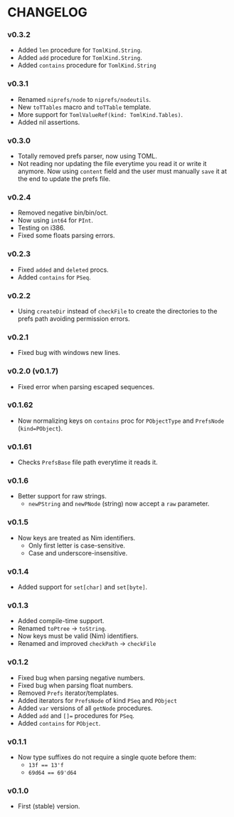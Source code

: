 # CHANGELOG

### v0.3.2
- Added `len` procedure for `TomlKind.String`.
- Added `add` procedure for `TomlKind.String`.
- Added `contains` procedure for `TomlKind.String`

### v0.3.1
- Renamed `niprefs/node` to `niprefs/nodeutils`.
- New `toTTables` macro and `toTTable` template.
- More support for `TomlValueRef(kind: TomlKind.Tables)`.
- Added nil assertions.

### v0.3.0
- Totally removed prefs parser, now using TOML.
- Not reading nor updating the file everytime you read it or write it anymore. Now using `content` field and the user must manually `save` it at the end to update the prefs file.

### v0.2.4
- Removed negative bin/bin/oct.
- Now using `int64` for `PInt`.
- Testing on i386.
- Fixed some floats parsing errors.

### v0.2.3
- Fixed `added` and `deleted` procs.
- Added `contains` for `PSeq`.

### v0.2.2
- Using `createDir` instead of `checkFile` to create the directories to the prefs path avoiding permission errors.

### v0.2.1
- Fixed bug with windows new lines.

### v0.2.0 (v0.1.7)
- Fixed error when parsing escaped sequences.

### v0.1.62
- Now normalizing keys on `contains` proc for `PObjectType` and `PrefsNode` (`kind=PObject`).

### v0.1.61
- Checks `PrefsBase` file path everytime it reads it.

### v0.1.6
- Better support for raw strings.
	- `newPString` and `newPNode` (string) now accept a `raw` parameter.

### v0.1.5
- Now keys are treated as Nim identifiers.
	- Only first letter is case-sensitive.
	- Case and underscore-insensitive.

### v0.1.4
- Added support for `set[char]` and `set[byte]`.

### v0.1.3
- Added compile-time support.
- Renamed `toPtree` -> `toString`.
- Now keys must be valid (Nim) identifiers.
- Renamed and improved `checkPath` -> `checkFile`

### v0.1.2
- Fixed bug when parsing negative numbers.
- Fixed bug when parsing float numbers.
- Removed `Prefs` iterator/templates.
- Added iterators for `PrefsNode` of kind `PSeq` and `PObject`
- Added `var` versions of all `getNode` procedures.
- Added `add` and `[]=` procedures for `PSeq`.
- Added `contains` for `PObject`.

### v0.1.1
- Now type suffixes do not require a single quote before them:
	- `13f == 13'f`
	- `69d64 == 69'd64`

### v0.1.0
- First (stable) version.
